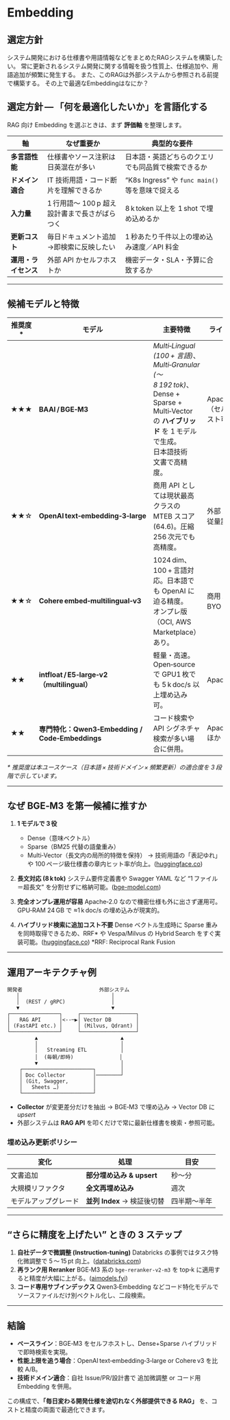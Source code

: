 # Embedding

## 選定方針

システム開発における仕様書や用語情報などをまとめたRAGシステムを構築したい。
常に更新されるシステム開発に関する情報を扱う性質上、仕様追加や、用語追加が頻繁に発生する。
また、このRAGは外部システムから参照される前提で構築する。
その上で最適なEmbeddingはなにか？

## 選定方針 — 「何を最適化したいか」を言語化する

RAG 向け Embedding を選ぶときは、まず **評価軸** を整理します。

| 軸            | なぜ重要か                       | 典型的な要件                                 |
| ------------ | --------------------------- | -------------------------------------- |
| **多言語性能**    | 仕様書やソース注釈は日英混在が多い           | 日本語・英語どちらのクエリでも同品質で検索できるか              |
| **ドメイン適合**   | IT 技術用語・コード断片を理解できるか        | “K8s Ingress” や `func main()` 等を意味で捉える |
| **入力量**      | 1 行用語〜 100 p 超え設計書まで長さがばらつく | 8 k token 以上を 1 shot で埋め込めるか           |
| **更新コスト**    | 毎日ドキュメント追加→即検索に反映したい        | 1 秒あたり千件以上の埋め込み速度／API 料金               |
| **運用・ライセンス** | 外部 API かセルフホストか             | 機密データ・SLA・予算に合致するか                     |

---

## 候補モデルと特徴

| 推奨度\* | モデル | 主要特徴 | ライセンス | 参考 |
| ----- | ---------- | ---------- | ---------- | ---------- |
| ★★★   | **BAAI / BGE‑M3**                          | *Multi‑Lingual (100 + 言語)*、*Multi‑Granular (～8 192 tok)*、Dense + Sparse + Multi‑Vector の **ハイブリッド** を 1 モデルで生成。<br>日本語技術<br>文書で高精度。 | Apache‑2.0（セルフホスト可） | ([huggingface.co][1], [bge-model.com][2], [deepinfra.com][3]) |
| ★★☆   | **OpenAI text‑embedding‑3‑large**          | 商用 API としては現状最高クラスの MTEB スコア (64.6)。圧縮 256 次元でも高精度。                                                                         | 外部 API・従量課金         | ([clarifai.com][4], [openai.com][5])                          |
| ★★☆   | **Cohere embed‑multilingual‑v3**           | 1024 dim、100 + 言語対応。日本語でも OpenAI に迫る精度。<br>オンプレ版（OCI, AWS Marketplace）あり。                                                       | 商用 API／BYO モデル      | ([cohere.com][6], [docs.pinecone.io][7], [clarifai.com][8])   |
| ★★    | **intfloat / E5‑large‑v2（multilingual）**   | 軽量・高速。Open‑source で GPU1 枚でも 5 k doc/s 以上埋め込み可。                                                                             | Apache‑2.0          | ([beam.cloud][9], [elastic.co][10])                           |
| ★★    | **専門特化：Qwen3‑Embedding / Code‑Embeddings** | コード検索や API シグネチャ検索が多い場合に併用。                                                                                                 | Apache‑2.0 ほか       | ([github.com][11], [docs.mistral.ai][12])                     |

*\* 推奨度は本ユースケース（日本語 × 技術ドメイン × 頻繁更新）の適合度を 3 段階で示しています。*

---

## なぜ BGE‑M3 を第一候補に推すか

1. **1 モデルで 3 役**

   - Dense（意味ベクトル）
   - Sparse（BM25 代替の語彙重み）
   - Multi‑Vector（長文内の局所的特徴を保持）
     → 技術用語の「表記ゆれ」や 100 ページ級仕様書の章内ヒット率が向上。([huggingface.co][1])

2. **長文対応 (8 k tok)**
   システム要件定義書や Swagger YAML など “1 ファイル＝超長文” を分割せずに格納可能。([bge-model.com][2])

3. **完全オンプレ運用が容易**
   Apache‑2.0 なので機密仕様も外に出さず運用可。GPU‑RAM 24 GB で ≈1 k doc/s の埋め込みが現実的。

4. **ハイブリッド検索に追加コスト不要**
   Dense ベクトル生成時に Sparse 重みを同時取得できるため、RRF\* や Vespa/Milvus の Hybrid Search をすぐ実装可能。([huggingface.co][1])
   \*RRF: Reciprocal Rank Fusion

---

## 運用アーキテクチャ例

```plaintext
開発者                         外部システム
   │                              │
   │  (REST / gRPC)               │
   ▼                              ▼
┌────────────────┐     ┌──────────────────┐
│   RAG API      │<--─▶│ Vector DB        │
│ (FastAPI etc.) │     │ (Milvus, Qdrant) │
└────────────────┘     └──────────────────┘
         ▲                           ▲
         │                           │
         │   Streaming ETL           │
         │  (毎朝/即時)               │
         ▼                           │
    ┌───────────────────────┐        │
    │ Doc Collector         │────────┘
    │ (Git, Swagger,        │
    │   Sheets …)           │
    └───────────────────────┘
```

- **Collector** が変更差分だけを抽出 → BGE‑M3 で埋め込み → Vector DB に *upsert*
- 外部システムは **RAG API** を叩くだけで常に最新仕様書を検索・参照可能。

### 埋め込み更新ポリシー

| 変化         | 処理                   | 目安     |
| ---------- | -------------------- | ------ |
| 文書追加       | **部分埋め込み & upsert**  | 秒〜分    |
| 大規模リファクタ   | **全文再埋め込み**          | 週次     |
| モデルアップグレード | **並列 Index** → 検証後切替 | 四半期〜半年 |

---

## “さらに精度を上げたい” ときの 3 ステップ

1. **自社データで微調整 (Instruction‑tuning)**
   Databricks の事例ではタスク特化微調整で 5 〜 15 pt 向上。([databricks.com][13])
2. **再ランク用 Reranker**
   BGE‑M3 系の `bge-reranker-v2-m3` を top‑k に適用すると精度が大幅に上がる。([aimodels.fyi][14])
3. **コード専用サブインデックス**
   Qwen3‑Embedding などコード特化モデルでソースファイルだけ別ベクトル化し、二段検索。

---

## 結論

- **ベースライン**：BGE‑M3 をセルフホストし、Dense+Sparse ハイブリッドで即時検索を実現。
- **性能上限を追う場合**：OpenAI text‑embedding‑3‑large or Cohere v3 を比較 A/B。
- **技術ドメイン適合**：自社 Issue/PR/設計書で 追加微調整 or コード用 Embedding を併用。

この構成で、**「毎日変わる開発仕様を途切れなく外部提供できる RAG」** を、コストと精度の両面で最適化できます。

[1]: https://huggingface.co/BAAI/bge-m3?utm_source=chatgpt.com "BAAI/bge-m3 - Hugging Face"
[2]: https://bge-model.com/bge/bge_m3.html?utm_source=chatgpt.com "BGE-M3 — BGE documentation - BGE Models"
[3]: https://deepinfra.com/BAAI/bge-m3-multi?utm_source=chatgpt.com "BAAI/bge-m3-multi - Demo - DeepInfra"
[4]: https://clarifai.com/openai/embed/models/text-embedding-3-large?utm_source=chatgpt.com "text-embedding-3-large model | Clarifai - The World's AI"
[5]: https://openai.com/index/new-embedding-models-and-api-updates/?utm_source=chatgpt.com "New embedding models and API updates - OpenAI"
[6]: https://cohere.com/blog/introducing-embed-v3?utm_source=chatgpt.com "Introducing Embed v3 - Cohere"
[7]: https://docs.pinecone.io/models/cohere-embed-multilingual-v3.0?utm_source=chatgpt.com "embed-multilingual-v3.0 | Cohere - Pinecone Docs"
[8]: https://clarifai.com/cohere/embed/models/cohere-embed-multilingual-v3_0?utm_source=chatgpt.com "cohere-embed-multilingual-v3_0 model | Clarifai - The World's AI"
[9]: https://www.beam.cloud/blog/best-embedding-models?utm_source=chatgpt.com "Choosing the Best Embedding Models for RAG and Document ..."
[10]: https://www.elastic.co/search-labs/blog/multilingual-vector-search-e5-embedding-model?utm_source=chatgpt.com "Multilingual vector search with the E5 embedding model - Elastic"
[11]: https://github.com/QwenLM/Qwen3-Embedding?utm_source=chatgpt.com "QwenLM/Qwen3-Embedding - GitHub"
[12]: https://docs.mistral.ai/capabilities/embeddings/code_embeddings/?utm_source=chatgpt.com "Code Embeddings - Mistral AI Documentation"
[13]: https://www.databricks.com/blog/improving-retrieval-and-rag-embedding-model-finetuning?utm_source=chatgpt.com "Improving Retrieval and RAG with Embedding Model Finetuning"
[14]: https://www.aimodels.fyi/creators/huggingFace/BAAI?utm_source=chatgpt.com "Baai - Find Top AI Models on Hugging Face - AIModels.fyi"
